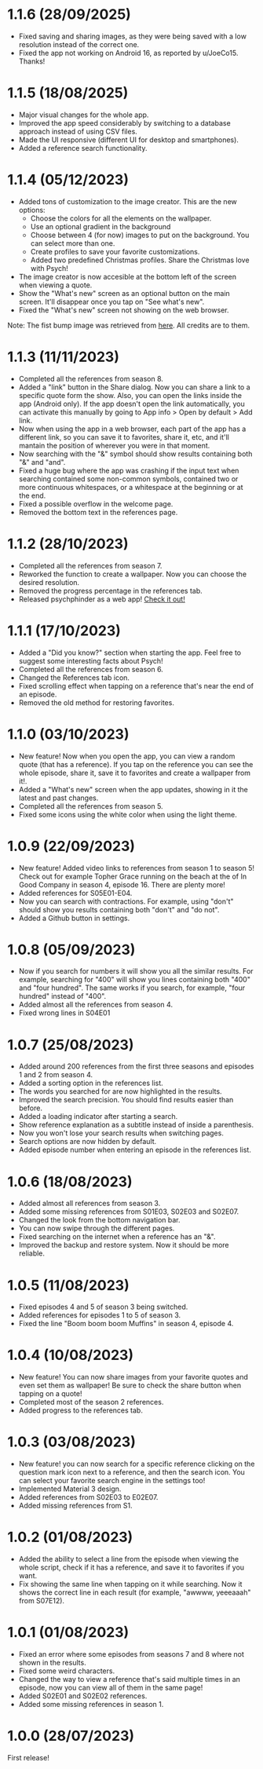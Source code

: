 # 1.1.6 (28/09/2025)

- Fixed saving and sharing images, as they were being saved with a low resolution instead of the correct one.
- Fixed the app not working on Android 16, as reported by u/JoeCo15. Thanks!

# 1.1.5 (18/08/2025)

- Major visual changes for the whole app.
- Improved the app speed considerably by switching to a database approach instead of using CSV files.
- Made the UI responsive (different UI for desktop and smartphones).
- Added a reference search functionality.

# 1.1.4 (05/12/2023)

- Added tons of customization to the image creator. This are the new options:
    - Choose the colors for all the elements on the wallpaper.
    - Use an optional gradient in the background
    - Choose between 4 (for now) images to put on the background. You can select more than one.
    - Create profiles to save your favorite customizations.
    - Added two predefined Christmas profiles. Share the Christmas love with Psych!
- The image creator is now accesible at the bottom left of the screen when viewing a quote.
- Show the "What's new" screen as an optional button on the main screen. It'll disappear once you tap on "See what's new".
- Fixed the "What's new" screen not showing on the web browser.

Note: The fist bump image was retrieved from [here](https://fineartamerica.com/featured/psych-fist-bump-brand-a.html). All credits are to them.

# 1.1.3 (11/11/2023)

- Completed all the references from season 8.
- Added a "link" button in the Share dialog. Now you can share a link to a specific quote form the show. Also, you can open the links inside the app (Android only). If the app doesn't open the link automatically, you can activate this manually by going to App info > Open by default > Add link.
- Now when using the app in a web browser, each part of the app has a different link, so you can save it to favorites, share it, etc, and it'll mantain the position of wherever you were in that moment.
- Now searching with the "&" symbol should show results containing both "&" and "and".
- Fixed a huge bug where the app was crashing if the input text when searching contained some non-common symbols, contained two or more continuous whitespaces, or a whitespace at the beginning or at the end.
- Fixed a possible overflow in the welcome page.
- Removed the bottom text in the references page.

# 1.1.2 (28/10/2023)

- Completed all the references from season 7.
- Reworked the function to create a wallpaper. Now you can choose the desired resolution.
- Removed the progress percentage in the references tab.
- Released psychphinder as a web app! [Check it out!](https://daih27.github.io/psychphinder)

# 1.1.1 (17/10/2023)

- Added a "Did you know?" section when starting the app. Feel free to suggest some interesting facts about Psych!
- Completed all the references from season 6.
- Changed the References tab icon.
- Fixed scrolling effect when tapping on a reference that's near the end of an episode.
- Removed the old method for restoring favorites.

# 1.1.0 (03/10/2023)

- New feature! Now when you open the app, you can view a random quote (that has a reference). If you tap on the reference you can see the whole episode, share it, save it to favorites and create a wallpaper from it!.
- Added a "What's new" screen when the app updates, showing in it the latest and past changes.
- Completed all the references from season 5.
- Fixed some icons using the white color when using the light theme.

# 1.0.9 (22/09/2023)

- New feature! Added video links to references from season 1 to season 5! Check out for example Topher Grace running on the beach at the of In Good Company in season 4, episode 16. There are plenty more!
- Added references for S05E01-E04.
- Now you can search with contractions. For example, using "don't" should show you results containing both "don't" and "do not".
- Added a Github button in settings.

# 1.0.8 (05/09/2023)

- Now if you search for numbers it will show you all the similar results. For example, searching for "400" will show you lines containing both "400" and "four hundred". The same works if you search, for example, "four hundred" instead of "400".
- Added almost all the references from season 4.
- Fixed wrong lines in S04E01

# 1.0.7 (25/08/2023)

- Added around 200 references from the first three seasons and episodes 1 and 2 from season 4.
- Added a sorting option in the references list.
- The words you searched for are now highlighted in the results.
- Improved the search precision. You should find results easier than before.
- Added a loading indicator after starting a search.
- Show reference explanation as a subtitle instead of inside a parenthesis.
- Now you won't lose your search results when switching pages.
- Search options are now hidden by default.
- Added episode number when entering an episode in the references list.

# 1.0.6 (18/08/2023)

- Added almost all references from season 3.
- Added some missing references from S01E03, S02E03 and S02E07.
- Changed the look from the bottom navigation bar.
- You can now swipe through the different pages.
- Fixed searching on the internet when a reference has an "&".
- Improved the backup and restore system. Now it should be more reliable.

# 1.0.5 (11/08/2023)

- Fixed episodes 4 and 5 of season 3 being switched.
- Added references for episodes 1 to 5 of season 3.
- Fixed the line "Boom boom boom Muffins" in season 4, episode 4.

# 1.0.4 (10/08/2023)

- New feature! You can now share images from your favorite quotes and even set them as wallpaper! Be sure to check the share button when tapping on a quote!
- Completed most of the season 2 references.
- Added progress to the references tab.

# 1.0.3 (03/08/2023)

- New feature! you can now search for a specific reference clicking on the question mark icon next to a reference, and then the search icon. You can select your favorite search engine in the settings too!
- Implemented Material 3 design.
- Added references from S02E03 to E02E07.
- Added missing references from S1.

# 1.0.2 (01/08/2023)

- Added the ability to select a line from the episode when viewing the whole script, check if it has a reference, and save it to favorites if you want.
- Fix showing the same line when tapping on it while searching. Now it shows the correct line in each result (for example, "awwww, yeeeaaah" from S07E12).

# 1.0.1 (01/08/2023)

- Fixed an error where some episodes from seasons 7 and 8 where not shown in the results.
- Fixed some weird characters.
- Changed the way to view a reference that's said multiple times in an episode, now you can view all of them in the same page!
- Added S02E01 and S02E02 references.
- Added some missing references in season 1.

# 1.0.0 (28/07/2023)

First release!